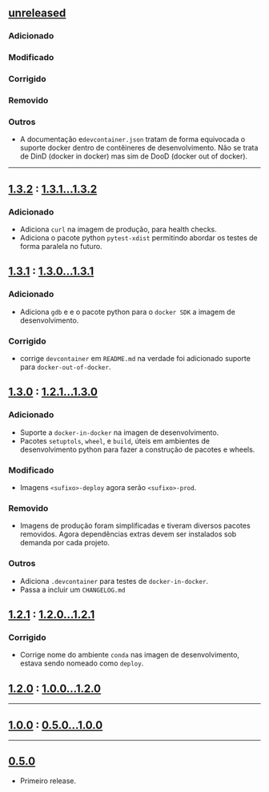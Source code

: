 ## [unreleased]

### Adicionado

### Modificado

### Corrigido

### Removido

### Outros

- A documentação e`devcontainer.json` tratam de forma equivocada o
  suporte docker dentro de contêineres de desenvolvimento. Não se
  trata de DinD (docker in docker) mas sim de DooD (docker out of docker).

---

## [1.3.2] : [1.3.1...1.3.2]

### Adicionado

- Adiciona `curl` na imagem de produção, para health checks.
- Adiciona o pacote python `pytest-xdist` permitindo abordar os testes de forma paralela
  no futuro.

## [1.3.1] : [1.3.0...1.3.1]

### Adicionado

- Adiciona `gdb` e e o pacote python para o `docker SDK` a imagem de desenvolvimento.

### Corrigido

- corrige `devcontainer` em `README.md` na verdade foi adicionado suporte para 
  `docker-out-of-docker`.

## [1.3.0] : [1.2.1...1.3.0]

### Adicionado

- Suporte a `docker-in-docker` na imagen de desenvolvimento.
- Pacotes `setuptols`, `wheel`, e `build`, úteis em ambientes de 
  desenvolvimento python para fazer a construção de pacotes e wheels.

### Modificado

- Imagens `<sufixo>-deploy` agora serão `<sufixo>-prod`.

### Removido

- Imagens de produção foram simplificadas e tiveram diversos pacotes 
  removidos. Agora dependências extras devem ser instalados sob demanda 
  por cada projeto.


### Outros

- Adiciona `.devcontainer` para testes de `docker-in-docker`.
- Passa a incluir um `CHANGELOG.md`


## [1.2.1] : [1.2.0...1.2.1]

### Corrigido

- Corrige nome do ambiente `conda` nas imagen de desenvolvimento, estava 
  sendo nomeado como `deploy`.

## [1.2.0] : [1.0.0...1.2.0]

---

## [1.0.0] : [0.5.0...1.0.0]

---

## [0.5.0]

- Primeiro release.

[unreleased]: https://github.com/Crops-Team/fortran/compare/v1.3.2...HEAD

[1.3.2]: https://github.com/Crops-Team/fortran/releases/tag/v1.3.2
[1.3.1...1.3.2]: https://github.com/Crops-Team/fortran/compare/v1.3.1...v1.3.2

[1.3.1]: https://github.com/Crops-Team/fortran/releases/tag/v1.3.1
[1.3.0...1.3.1]: https://github.com/Crops-Team/fortran/compare/v1.3.0...v1.3.1

[1.3.0]: https://github.com/Crops-Team/fortran/releases/tag/v1.2.1
[1.2.1...1.3.0]: https://github.com/Crops-Team/fortran/compare/v1.2.1...v1.3.0

[1.2.1]: https://github.com/Crops-Team/fortran/releases/tag/v1.2.1
[1.2.0...1.2.1]: https://github.com/Crops-Team/fortran/compare/v1.2.0...v1.2.1

[1.2.0]: https://github.com/Crops-Team/fortran/releases/tag/v1.2.0
[1.0.0...1.2.0]: https://github.com/Crops-Team/fortran/compare/v1.0.0...v1.2.0

[1.0.0]: https://github.com/Crops-Team/fortran/releases/tag/v1.0.0
[0.5.0...1.0.0]: https://github.com/Crops-Team/fortran/compare/v0.5.0...v1.0.0

[0.5.0]: https://github.com/Crops-Team/fortran/releases/tag/v0.5.0
